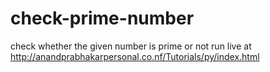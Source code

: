 # check-prime-number
check whether the given number is prime or not
run live at http://anandprabhakarpersonal.co.nf/Tutorials/py/index.html

